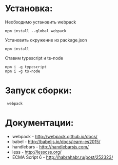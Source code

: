 Установка:
==================

Необходимо установить webpack
```
npm install --global webpack
```

Установить окружение из package.json
```
npm install
```

Ставим typescript и ts-node
```
npm i -g typescript
npm i -g ts-node
```

Запуск сборки:
==================
```
 webpack
```

Документации:
==================

+ webpack - http://webpack.github.io/docs/
+ babel - http://babeljs.io/docs/learn-es2015/
+ handlebars - http://handlebarsjs.com/
+ less - http://lesscss.org/
+ ECMA Script 6 - http://habrahabr.ru/post/252323/
